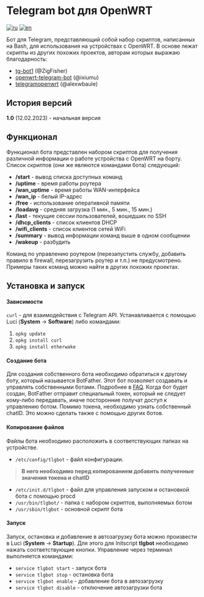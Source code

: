 # Telegram bot для OpenWRT

[![ru](https://img.shields.io/badge/lang-ru-red.svg)](https://github.com/varakh/tlgbot/blob/main/README.md)
[![en](https://img.shields.io/badge/lang-en-blue.svg)](https://github.com/varakh/tlgbot/blob/main/README.en.md)

Бот для Telegram, представляющий собой набор скриптов, написанных на Bash, для использования на устройствах с OpenWRT.
В основе лежат скрипты из других похожих проектов, авторам которых выражаю благодарность:

 * [tg-bot1](https://github.com/ZigFisher/glutinium/tree/master/tg-bot1) (@ZigFisher) 
 * [openwrt-telegram-bot](https://github.com/ixiumu/openwrt-telegram-bot) (@ixiumu) 
 * [telegramopenwrt](https://github.com/alexwbaule/telegramopenwrt) (@alexwbaule)

## История версий

**1.0** (12.02.2023) - начальная версия

## Функционал

Функционал бота представлен набором скриптов для получения различной информации о работе устройства с OpenWRT на борту. 
Список скриптов (они же являются командами бота) следующий:

* **/start** - вывод списка доступных команд
* **/uptime** - время работы роутера
* **/wan_uptime** - время работы WAN-интерфейса 
* **/wan_ip** - белый IP-адрес
* **/free** - использование оперативной памяти
* **/loadavg** - средняя загрузка (1 мин., 5 мин., 15 мин.)
* **/last** - текущие сессии пользователей, вошедших по SSH
* **/dhcp_clients** - список клиентов DHCP
* **/wifi_clients** - список клиентов сетей WiFi
* **/summary** - вывод информации команд выше в одном сообщении
* **/wakeup** - разбудить
  
Команд по управлению роутером (перезапустить службу, добавить правило в firewall, перезагрузить роутер и т.п.) не предусмотрено. Примеры таких команд можно найти в других похожих проектах. 

## Установка и запуск

#### Зависимости

`curl` - для взаимодействия с Telegram API. Устанавливается с помощью Luci (**System** -> **Software**) либо командами:

1. `opkg update`
2. `opkg install curl`
3. `opkg install etherwake`

#### Создание бота 

Для создания собственного бота необходимо обратиться к другому боту, который называется BotFather. Этот бот позволяет создавать и управлять собственными ботами. Подробнее в [FAQ](https://core.telegram.org/bots/faq#how-do-i-create-a-bot).
Когда бот будет создан, BotFather отправит специальный токен, который не следует кому-либо передавать, иначе посторонние получат доступ к управлению ботом. 
Помимо токена, необходимо узнать собственный chatID. Это можно сделать также с помощью других ботов.  

#### Копирование файлов

Файлы бота необходимо расположить в соответствующих папках на устройстве.

* `/etc/config/tlgbot` - файл конфигурации. 
> **В него необходимо перед копированием добавить полученные значения токена и chatID**

* `/etc/init.d/tlgbot` - файл для управления запуском и остановкой бота с помощью procd
* `/usr/bin/tlgbot/` - папка с набором скриптов, выполняемых ботом
* `/usr/sbin/tlgbot` - основной скрипт бота

#### Запуск

Запуск, остановка и добавление в автозагрузку бота можно произвести в Luci (**System** -> **Startup**). Для этого для Initscript **tlgbot** необходимо нажать соответствующие кнопки.
Управление через терминал выполняется командами:

* `service tlgbot start` - запуск бота
* `service tlgbot stop` - остановка бота
* `service tlgbot enable` - добавление бота в автозагрузку
* `service tlgbot disable` - отключение автозагрузки бота
